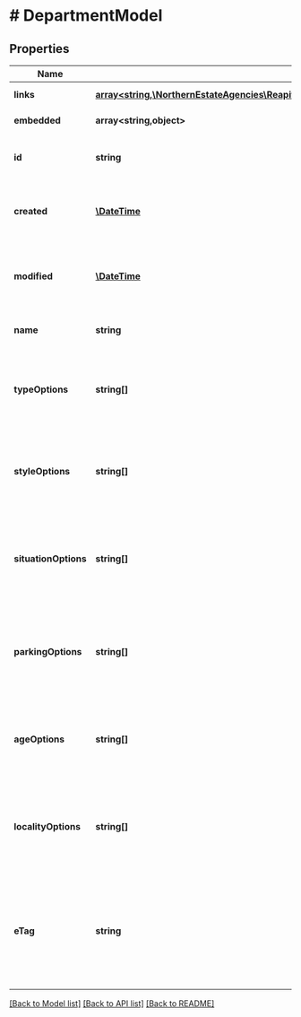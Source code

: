 # # DepartmentModel

## Properties

Name | Type | Description | Notes
------------ | ------------- | ------------- | -------------
**links** | [**array<string,\NorthernEstateAgencies\ReapitFoundationsClient\Model\InlineResponse200Links>**](InlineResponse200Links.md) |  | [optional] [readonly]
**embedded** | **array<string,object>** |  | [optional] [readonly]
**id** | **string** | The unique identifier of the department | [optional]
**created** | [**\DateTime**](\DateTime.md) | The date and time when the department was created | [optional]
**modified** | [**\DateTime**](\DateTime.md) | The date and time when the department was last modified | [optional]
**name** | **string** | The name of the department | [optional]
**typeOptions** | **string[]** | A collection of property type values that will be accepted by other services | [optional]
**styleOptions** | **string[]** | A collection of property style values that will be accepted by other services | [optional]
**situationOptions** | **string[]** | A collection of property situation values that will be accepted by other services | [optional]
**parkingOptions** | **string[]** | A collection of property parking values that will be accepted by other services | [optional]
**ageOptions** | **string[]** | A collection of property age values that will be accepted by other services | [optional]
**localityOptions** | **string[]** | A collection of property locality values that will be accepted by other services | [optional]
**eTag** | **string** | The ETag for the current version of the department. Used for managing update concurrency | [optional] [readonly]

[[Back to Model list]](../../README.md#models) [[Back to API list]](../../README.md#endpoints) [[Back to README]](../../README.md)
